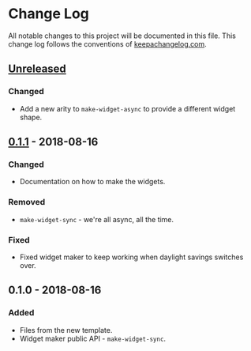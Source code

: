 # Change Log
All notable changes to this project will be documented in this file. This change log follows the conventions of [keepachangelog.com](http://keepachangelog.com/).

## [Unreleased]
### Changed
- Add a new arity to `make-widget-async` to provide a different widget shape.

## [0.1.1] - 2018-08-16
### Changed
- Documentation on how to make the widgets.

### Removed
- `make-widget-sync` - we're all async, all the time.

### Fixed
- Fixed widget maker to keep working when daylight savings switches over.

## 0.1.0 - 2018-08-16
### Added
- Files from the new template.
- Widget maker public API - `make-widget-sync`.

[Unreleased]: https://github.com/your-name/webhook-server/compare/0.1.1...HEAD
[0.1.1]: https://github.com/your-name/webhook-server/compare/0.1.0...0.1.1
